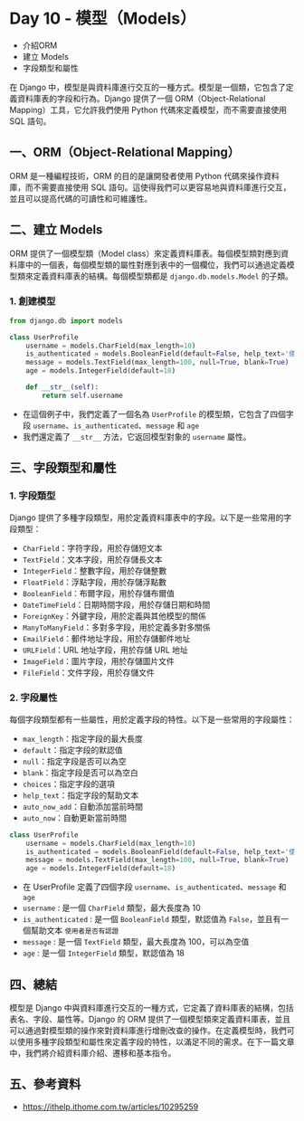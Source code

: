# Day 10 - 模型（Models）

- 介紹ORM
- 建立 Models
- 字段類型和屬性

在 Django 中，模型是與資料庫進行交互的一種方式。模型是一個類，它包含了定義資料庫表的字段和行為。Django 提供了一個 ORM（Object-Relational Mapping）工具，它允許我們使用 Python 代碼來定義模型，而不需要直接使用 SQL 語句。

## 一、ORM（Object-Relational Mapping）

ORM 是一種編程技術，ORM 的目的是讓開發者使用 Python 代碼來操作資料庫，而不需要直接使用 SQL 語句。這使得我們可以更容易地與資料庫進行交互，並且可以提高代碼的可讀性和可維護性。

## 二、建立 Models

ORM 提供了一個模型類（Model class）來定義資料庫表。每個模型類對應到資料庫中的一個表，每個模型類的屬性對應到表中的一個欄位，我們可以通過定義模型類來定義資料庫表的結構。每個模型類都是 `django.db.models.Model` 的子類。

### 1. 創建模型

```python
from django.db import models

class UserProfile
    username = models.CharField(max_length=10)
    is_authenticated = models.BooleanField(default=False, help_text='使用者是否有認證')
    message = models.TextField(max_length=100, null=True, blank=True)
    age = models.IntegerField(default=18)

    def __str__(self):
        return self.username
```

- 在這個例子中，我們定義了一個名為 `UserProfile` 的模型類，它包含了四個字段 `username`、`is_authenticated`、`message` 和 `age`
- 我們還定義了 `__str__` 方法，它返回模型對象的 `username` 屬性。


## 三、字段類型和屬性

### 1. 字段類型

Django 提供了多種字段類型，用於定義資料庫表中的字段。以下是一些常用的字段類型：

- `CharField`：字符字段，用於存儲短文本
- `TextField`：文本字段，用於存儲長文本
- `IntegerField`：整數字段，用於存儲整數
- `FloatField`：浮點字段，用於存儲浮點數
- `BooleanField`：布爾字段，用於存儲布爾值
- `DateTimeField`：日期時間字段，用於存儲日期和時間
- `ForeignKey`：外鍵字段，用於定義與其他模型的關係
- `ManyToManyField`：多對多字段，用於定義多對多關係
- `EmailField`：郵件地址字段，用於存儲郵件地址
- `URLField`：URL 地址字段，用於存儲 URL 地址
- `ImageField`：圖片字段，用於存儲圖片文件
- `FileField`：文件字段，用於存儲文件

### 2. 字段屬性

每個字段類型都有一些屬性，用於定義字段的特性。以下是一些常用的字段屬性：

- `max_length`：指定字段的最大長度
- `default`：指定字段的默認值
- `null`：指定字段是否可以為空
- `blank`：指定字段是否可以為空白
- `choices`：指定字段的選項
- `help_text`：指定字段的幫助文本
- `auto_now_add`：自動添加當前時間
- `auto_now`：自動更新當前時間

```python
class UserProfile
    username = models.CharField(max_length=10)
    is_authenticated = models.BooleanField(default=False, help_text='使用者是否有認證')
    message = models.TextField(max_length=100, null=True, blank=True)
    age = models.IntegerField(default=18)
```

- 在 UserProfile 定義了四個字段 `username`、`is_authenticated`、`message` 和 `age`
- `username` : 是一個 `CharField` 類型，最大長度為 10
- `is_authenticated` : 是一個 `BooleanField` 類型，默認值為 `False`，並且有一個幫助文本 `使用者是否有認證`
- `message` : 是一個 `TextField` 類型，最大長度為 100，可以為空值
- `age` : 是一個 `IntegerField` 類型，默認值為 18

## 四、總結

模型是 Django 中與資料庫進行交互的一種方式，它定義了資料庫表的結構，包括表名、字段、屬性等。Django 的 ORM 提供了一個模型類來定義資料庫表，並且可以通過對模型類的操作來對資料庫進行增刪改查的操作。在定義模型時，我們可以使用多種字段類型和屬性來定義字段的特性，以滿足不同的需求。在下一篇文章中，我們將介紹資料庫介紹、遷移和基本指令。

## 五、參考資料
- https://ithelp.ithome.com.tw/articles/10295259